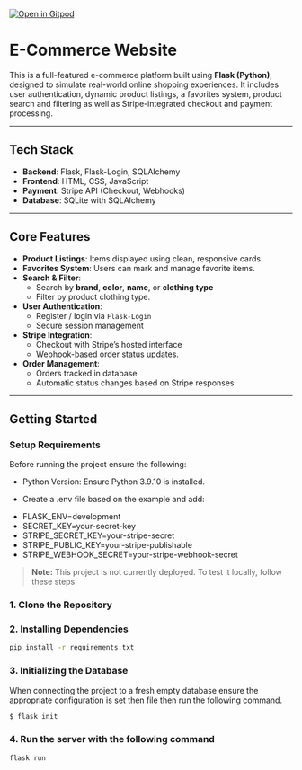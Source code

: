 [![Open in Gitpod](https://gitpod.io/button/open-in-gitpod.svg)](https://gitpod.io/#https://github.com/Tyrell-Lewis/E-commerce-Website.git)


# E-Commerce Website

This is a full-featured e-commerce platform built using **Flask (Python)**, designed to simulate real-world online shopping experiences. It includes user authentication, dynamic product listings, a favorites system, product search and filtering as well as Stripe-integrated checkout and payment processing.

---

## Tech Stack

- **Backend**: Flask, Flask-Login, SQLAlchemy
- **Frontend**: HTML, CSS, JavaScript
- **Payment**: Stripe API (Checkout, Webhooks)
- **Database**: SQLite with SQLAlchemy

---

## Core Features

- **Product Listings**: Items displayed using clean, responsive cards.
- **Favorites System**: Users can mark and manage favorite items.
- **Search & Filter**:
  - Search by **brand**, **color**, **name**, or **clothing type**
  - Filter by product clothing type.
- **User Authentication**:
  - Register / login via `Flask-Login`
  - Secure session management
- **Stripe Integration**:
  - Checkout with Stripe’s hosted interface
  - Webhook-based order status updates.
- **Order Management**:
  - Orders tracked in database
  - Automatic status changes based on Stripe responses

---

## Getting Started

### Setup Requirements
Before running the project ensure the following:

* Python Version: Ensure Python 3.9.10 is installed.

* Create a .env file based on the example and add:
  
- FLASK_ENV=development
- SECRET_KEY=your-secret-key
- STRIPE_SECRET_KEY=your-stripe-secret
- STRIPE_PUBLIC_KEY=your-stripe-publishable
- STRIPE_WEBHOOK_SECRET=your-stripe-webhook-secret

> **Note:** This project is not currently deployed. To test it locally, follow these steps.

### 1. Clone the Repository

### 2. Installing Dependencies
```bash
pip install -r requirements.txt
```

### 3. Initializing the Database
When connecting the project to a fresh empty database ensure the appropriate configuration is set then file then run the following command.

```bash
$ flask init
```

### 4. Run the server with the following command

```bash
flask run
```



